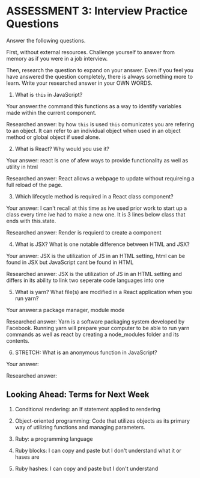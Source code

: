 # ASSESSMENT 3: Interview Practice Questions

Answer the following questions.

First, without external resources. Challenge yourself to answer from memory as if you were in a job interview.

Then, research the question to expand on your answer. Even if you feel you have answered the question completely, there is always something more to learn. Write your researched answer in your OWN WORDS.


1. What is `this` in JavaScript?

  Your answer:the command this functions as a way to identify variables made within the current component.

  Researched answer: by how `this` is used `this` comunicates you are refering to an object. It can refer to an individual object when used in an object method or global object if used alone.



2. What is React? Why would you use it?

  Your answer: react is one of afew ways to provide functionality as well as utility in html

  Researched answer: React allows a webpage to update without requireing a full reload of the page.



3. Which lifecycle method is required in a React class component?

  Your answer: I can't recall at this time as ive used prior work to start up a class every time ive had to make a new one. It is 3 lines below class that ends with this.state.

  Researched answer: Render is requierd to create a component



4. What is JSX? What is one notable difference between HTML and JSX?

  Your answer: JSX is the utilization of JS in an HTML setting, html can be found in JSX but JavaScript cant be found in HTML

  Researched answer: JSX is the utilization of JS in an HTML setting and differs in its ability to link two seperate code languages into one



5. What is yarn? What file(s) are modified in a React application when you run yarn?

  Your answer:a package manager, module mode

  Researched answer: Yarn is a software packaging system developed by Facebook. Running yarn will prepare your computer to be able to run yarn commands as well as react by creating a node_modules folder and its contents.



6. STRETCH: What is an anonymous function in JavaScript?

  Your answer: 

  Researched answer:


## Looking Ahead: Terms for Next Week

1. Conditional rendering: an If statement applied to rendering

2. Object-oriented programming: Code that utilizes objects as its primary way of utilizing functions and managing parameters.

3. Ruby: a programming language

4. Ruby blocks: I can copy and paste but I don't understand what it or hases are

5. Ruby hashes: I can copy and paste but I don't understand
